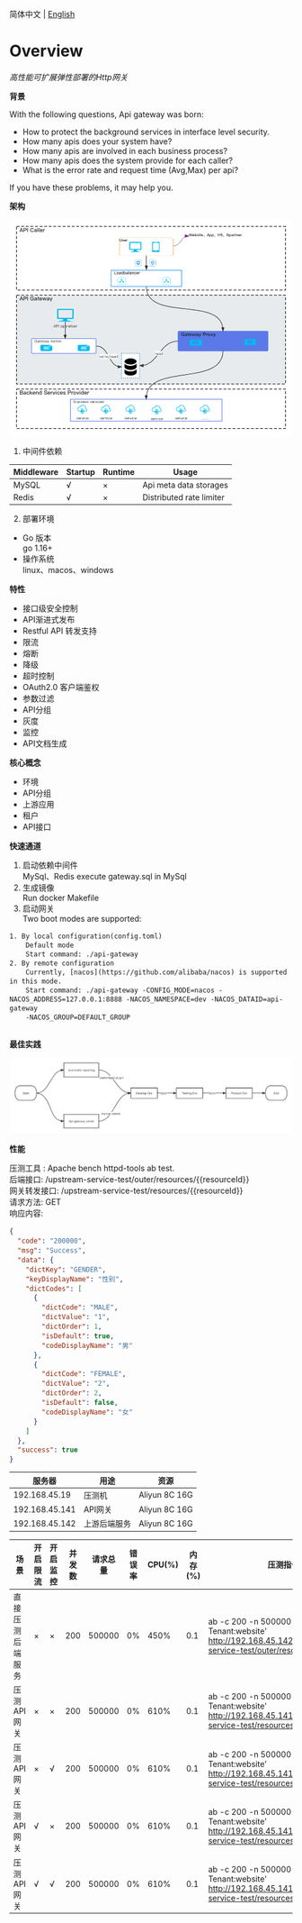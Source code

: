 简体中文 | [English](README-EN.md)

# Overview

_高性能可扩展弹性部署的Http网关_

**背景**

With the following questions, Api gateway was born:

- How to protect the background services in interface level security.
- How many apis does your system have?
- How many apis are involved in each business process?
- How many apis does the system provide for each caller?
- What is the error rate and request time (Avg,Max) per api?

If you have these problems, it may help you.

**架构**

![Api gateway architecture!](./docs/arch.png "Api gateway architecture")

1. 中间件依赖

| Middleware | Startup | Runtime | Usage                    |
|------------|---------|---------|--------------------------|
| MySQL      | √       | ×       | Api meta data storages   |
| Redis      | √       | ×       | Distributed rate limiter |

2. 部署环境

- Go 版本   
  go 1.16+
- 操作系统    
  linux、macos、windows

**特性**

- 接口级安全控制
- API渐进式发布
- Restful API 转发支持
- 限流
- 熔断
- 降级
- 超时控制
- OAuth2.0 客户端鉴权
- 参数过滤
- API分组
- 灰度
- 监控
- API文档生成

**核心概念**

- 环境
- API分组
- 上游应用
- 租户
- API接口

**快速通道**

1. 启动依赖中间件  
   MySql、Redis execute gateway.sql in MySql
2. 生成镜像  
   Run docker Makefile
3. 启动网关  
   Two boot modes are supported:

```agsl
1. By local configuration(config.toml)
    Default mode
    Start command: ./api-gateway
2. By remote configuration
    Currently, [nacos](https://github.com/alibaba/nacos) is supported in this mode.
    Start command: ./api-gateway -CONFIG_MODE=nacos -NACOS_ADDRESS=127.0.0.1:8888 -NACOS_NAMESPACE=dev -NACOS_DATAID=api-gateway 
    -NACOS_GROUP=DEFAULT_GROUP
    
```

**最佳实践**

![Api gateway workflow!](./docs/workflow.png "Api gateway workflow")

**性能**

压测工具 : Apache bench httpd-tools ab test.  
后端接口: /upstream-service-test/outer/resources/{{resourceId}}  
网关转发接口: /upstream-service-test/resources/{{resourceId}}  
请求方法: GET  
响应内容:

```json
{
  "code": "200000",
  "msg": "Success",
  "data": {
    "dictKey": "GENDER",
    "keyDisplayName": "性别",
    "dictCodes": [
      {
        "dictCode": "MALE",
        "dictValue": "1",
        "dictOrder": 1,
        "isDefault": true,
        "codeDisplayName": "男"
      },
      {
        "dictCode": "FEMALE",
        "dictValue": "2",
        "dictOrder": 2,
        "isDefault": false,
        "codeDisplayName": "女"
      }
    ]
  },
  "success": true
}
```

| 服务器         | 用途                     | 资源     |
|----------------|---------------------------|---------------|
| 192.168.45.19  | 压测机 | Aliyun 8C 16G |
| 192.168.45.141 | API网关               | Aliyun 8C 16G | 
| 192.168.45.142 | 上游后端服务           | Aliyun 8C 16G | 

| 场景                       | 开启限流 | 开启监控 | 并发数 | 请求总量 | 错误率 | CPU(%) | 内存(%) | 压测指令                                                                                                          |
|--------------------------------|---------------------|----------------|-------------|---------------|------------|--------|-----------|------------------------------------------------------------------------------------------------------------------|
| 直接压测后端服务 | ×                   | ×              | 200         | 500000        | 0%         | 450%   | 0.1       | ab -c 200 -n 500000 -H 'G-Tenant:website' http://192.168.45.142:8888/upstream-service-test/outer/resources/12345 | 
| 压测API网关     | ×                   | ×              | 200         | 500000        | 0%         | 610%   | 0.1       | ab -c 200 -n 500000 -H 'G-Tenant:website' http://192.168.45.141:7777/upstream-service-test/resources/12345       | 
| 压测API网关     | ×                   | √              | 200         | 500000        | 0%         | 610%   | 0.1       | ab -c 200 -n 500000 -H 'G-Tenant:website' http://192.168.45.141:7777/upstream-service-test/resources/12345       | 
| 压测API网关     | √                   | ×              | 200         | 500000        | 0%         | 610%   | 0.1       | ab -c 200 -n 500000 -H 'G-Tenant:website' http://192.168.45.141:7777/upstream-service-test/resources/12345       | 
| 压测API网关     | √                   | √              | 200         | 500000        | 0%         | 610%   | 0.1       | ab -c 200 -n 500000 -H 'G-Tenant:website' http://192.168.45.141:7777/upstream-service-test/resources/12345       | 
